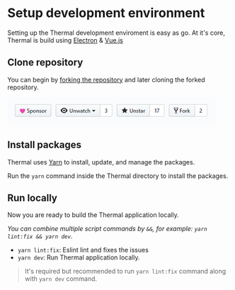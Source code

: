 # Setup development environment

Setting up the Thermal development enviroment is easy as go. At it's core, Thermal is build using [Electron](https://electronjs.org/) & [Vue.js](https://vuejs.org)

## Clone repository

You can begin by [forking the repository](https://github.com/gitthermal/thermal) and later cloning the forked repository.

[![Fork Thermal repository](./images/fork-thermal-repository.png)](https://github.com/gitthermal/thermal)

## Install packages

Thermal uses [Yarn](https://yarnpkg.com) to install, update, and manage the packages.

Run the `yarn` command inside the Thermal directory to install the packages.

## Run locally

Now you are ready to build the Thermal application locally.

_You can combine multiple script commands by `&&`, for example: `yarn lint:fix && yarn dev`._

- `yarn lint:fix`: Eslint lint and fixes the issues
- `yarn dev`: Run Thermal application locally.

> It's required but recommended to run `yarn lint:fix` command along with `yarn dev` command.
